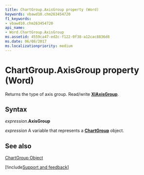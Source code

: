 ```yaml
---
title: ChartGroup.AxisGroup property (Word)
keywords: vbawd10.chm263454720
f1_keywords:
- vbawd10.chm263454720
api_name:
- Word.ChartGroup.AxisGroup
ms.assetid: 4559ca47-ed2c-f122-0f38-a12cac8836d8
ms.date: 06/08/2017
ms.localizationpriority: medium
---
```



# ChartGroup.AxisGroup property (Word)

Returns the type of axis group. Read/write **[XlAxisGroup](Word.xlaxisgroup.md)**.


## Syntax

_expression_.**AxisGroup**

_expression_ A variable that represents a **[ChartGroup](Word.ChartGroup.md)** object.


## See also


[ChartGroup Object](Word.ChartGroup.md)

[!include[Support and feedback](~/includes/feedback-boilerplate.md)]